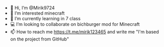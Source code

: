 - 👋 Hi, I’m @Mirik9724
- 👀 I’m interested minecraft
- 🌱 I’m currently learning in 7 class
- 💻 I’m looking to collaborate on bichburger mod for Minecraft 
- 📫 How to reach me https://t.me/mirik123465 and write me "I'm based on the project from GitHub"

<!---
Mirik9724/Mirik9724 is a ✨ special ✨ repository because its `README.md` (this file) appears on your GitHub profile.
You can click the Preview link to take a look at your changes.
--->
